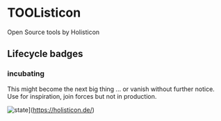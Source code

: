 # TOOListicon

Open Source tools by Holisticon

## Lifecycle badges

### incubating

This might become the next big thing ... or vanish without further notice. Use for inspiration, join forces but not in production.

![state](https://img.shields.io/badge/lifecycle-INCUBATING-orange.svg)](https://holisticon.de/)